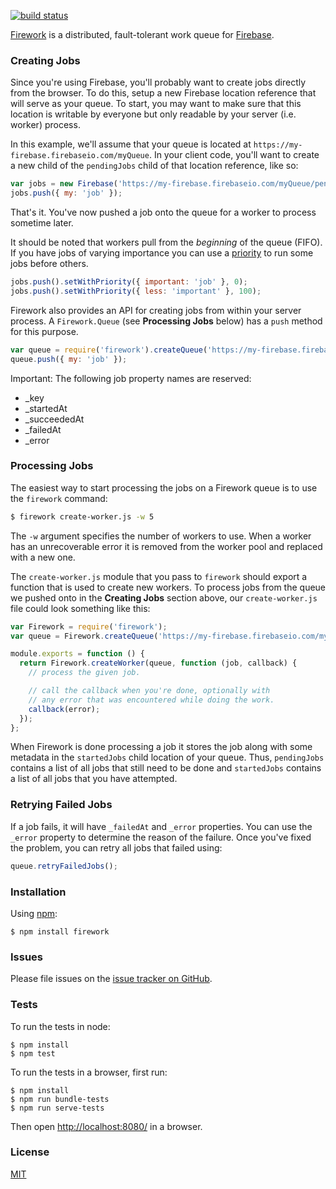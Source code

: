 [![build status](https://secure.travis-ci.org/mjackson/firework.png)](http://travis-ci.org/mjackson/firework)

[Firework](https://github.com/mjackson/firework) is a distributed, fault-tolerant work queue for [Firebase](https://www.firebase.com/).

### Creating Jobs

Since you're using Firebase, you'll probably want to create jobs directly from the browser. To do this, setup a new Firebase location reference that will serve as your queue. To start, you may want to make sure that this location is writable by everyone but only readable by your server (i.e. worker) process.

In this example, we'll assume that your queue is located at `https://my-firebase.firebaseio.com/myQueue`. In your client code, you'll want to create a new child of the `pendingJobs` child of that location reference, like so:

```js
var jobs = new Firebase('https://my-firebase.firebaseio.com/myQueue/pendingJobs');
jobs.push({ my: 'job' });
```

That's it. You've now pushed a job onto the queue for a worker to process sometime later.

It should be noted that workers pull from the *beginning* of the queue (FIFO). If you have jobs of varying importance you can use a [priority](https://www.firebase.com/docs/ordered-data.html) to run some jobs before others.

```js
jobs.push().setWithPriority({ important: 'job' }, 0);
jobs.push().setWithPriority({ less: 'important' }, 100);
```

Firework also provides an API for creating jobs from within your server process. A `Firework.Queue` (see **Processing Jobs** below) has a `push` method for this purpose.

```js
var queue = require('firework').createQueue('https://my-firebase.firebaseio.com/myQueue');
queue.push({ my: 'job' });
```

Important: The following job property names are reserved:

  * _key
  * _startedAt
  * _succeededAt
  * _failedAt
  * _error

### Processing Jobs

The easiest way to start processing the jobs on a Firework queue is to use the `firework` command:

```sh
$ firework create-worker.js -w 5
```

The `-w` argument specifies the number of workers to use. When a worker has an unrecoverable error it is removed from the worker pool and replaced with a new one.

The `create-worker.js` module that you pass to `firework` should export a function that is used to create new workers. To process jobs from the queue we pushed onto in the **Creating Jobs** section above, our `create-worker.js` file could look something like this:

```js
var Firework = require('firework');
var queue = Firework.createQueue('https://my-firebase.firebaseio.com/myQueue');

module.exports = function () {
  return Firework.createWorker(queue, function (job, callback) {
    // process the given job.

    // call the callback when you're done, optionally with
    // any error that was encountered while doing the work.
    callback(error);
  });
};
```

When Firework is done processing a job it stores the job along with some metadata in the `startedJobs` child location of your queue. Thus, `pendingJobs` contains a list of all jobs that still need to be done and `startedJobs` contains a list of all jobs that you have attempted.

### Retrying Failed Jobs

If a job fails, it will have `_failedAt` and `_error` properties. You can use the `_error` property to determine the reason of the failure. Once you've fixed the problem, you can retry all jobs that failed using:

```js
queue.retryFailedJobs();
```

### Installation

Using [npm](https://www.npmjs.org/):

    $ npm install firework

### Issues

Please file issues on the [issue tracker on GitHub](https://github.com/mjackson/firework/issues).

### Tests

To run the tests in node:

    $ npm install
    $ npm test

To run the tests in a browser, first run:

    $ npm install
    $ npm run bundle-tests
    $ npm run serve-tests

Then open [http://localhost:8080/](http://localhost:8080/) in a browser.

### License

[MIT](http://opensource.org/licenses/MIT)
